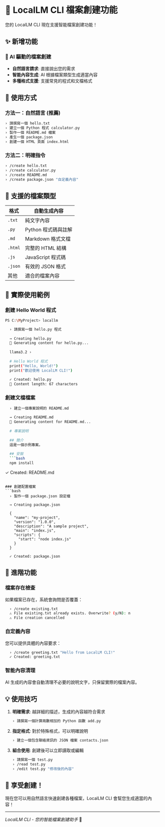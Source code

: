 # 🎉 LocalLM CLI 檔案創建功能

您的 LocalLM CLI 現在支援智能檔案創建功能！

## ✨ 新增功能

### 🤖 AI 驅動的檔案創建
- **自然語言請求**: 直接說出您的需求
- **智能內容生成**: AI 根據檔案類型生成適當內容
- **多種格式支援**: 支援常見的程式和文檔格式

## 🚀 使用方式

### 方法一：自然語言 (推薦)
```bash
› 請撰寫一個 hello.txt
› 建立一個 Python 程式 calculator.py
› 製作一個 README.md 檔案
› 產生一個 package.json
› 創建一個 HTML 頁面 index.html
```

### 方法二：明確指令
```bash
› /create hello.txt
› /create calculator.py
› /create README.md
› /create package.json "自定義內容"
```

## 📁 支援的檔案類型

| 格式 | 自動生成內容 |
|------|-------------|
| `.txt` | 純文字內容 |
| `.py` | Python 程式碼與註解 |
| `.md` | Markdown 格式文檔 |
| `.html` | 完整的 HTML 結構 |
| `.js` | JavaScript 程式碼 |
| `.json` | 有效的 JSON 格式 |
| 其他 | 適合的檔案內容 |

## 🎯 實際使用範例

### 創建 Hello World 程式
```bash
PS C:\MyProject> locallm

  › 請撰寫一個 hello.py 程式
  
  → Creating hello.py
  🤖 Generating content for hello.py...
  
  llama3.2 ›
  
  # Hello World 程式
  print("Hello, World!")
  print("歡迎使用 LocalLM CLI!")
  
  ✓ Created: hello.py
  📄 Content length: 67 characters
```

### 創建文檔檔案
```bash
  › 建立一個專案說明的 README.md
  
  → Creating README.md
  🤖 Generating content for README.md...
  
  # 專案說明
  
  ## 簡介
  這是一個示例專案。
  
  ## 安裝
  ```bash
  npm install
  ```
  
  ✓ Created: README.md
```

### 創建配置檔案
```bash
  › 製作一個 package.json 設定檔
  
  → Creating package.json
  
  {
    "name": "my-project",
    "version": "1.0.0",
    "description": "A sample project",
    "main": "index.js",
    "scripts": {
      "start": "node index.js"
    }
  }
  
  ✓ Created: package.json
```

## 🔧 進階功能

### 檔案存在檢查
如果檔案已存在，系統會詢問是否覆蓋：
```bash
  › /create existing.txt
  ⚠ File existing.txt already exists. Overwrite? (y/N): n
  ⚠ File creation cancelled
```

### 自定義內容
您可以提供具體的內容要求：
```bash
  › /create greeting.txt "Hello from LocalLM CLI!"
  ✓ Created: greeting.txt
```

### 智能內容清理
AI 生成的內容會自動清理不必要的說明文字，只保留實際的檔案內容。

## 💡 使用技巧

1. **明確需求**: 越詳細的描述，生成的內容越符合需求
   ```bash
   › 請撰寫一個計算兩數相加的 Python 函數 add.py
   ```

2. **指定格式**: 對於特殊格式，可以明確說明
   ```bash
   › 建立一個包含聯絡資訊的 JSON 檔案 contacts.json
   ```

3. **組合使用**: 創建後可以立即讀取或編輯
   ```bash
   › 請撰寫一個 test.py
   › /read test.py
   › /edit test.py "修改後的內容"
   ```

## 🎊 享受創建！

現在您可以用自然語言快速創建各種檔案，LocalLM CLI 會幫您生成適當的內容！

---
*LocalLM CLI - 您的智能檔案創建助手* 🚀